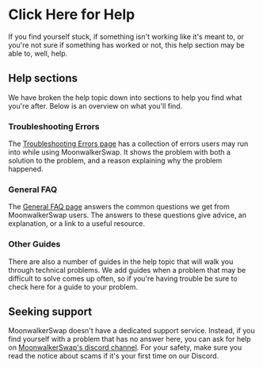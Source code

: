 # Click Here for Help


If you find yourself stuck, if something isn't working like it's meant to, or you're not sure if something has worked or not, this help section may be able to, well, help.

## Help sections

We have broken the help topic down into sections to help you find what you're after. Below is an overview on what you'll find.

### Troubleshooting Errors

The [Troubleshooting Errors page](https://docs.moonwalker.network/help/troubleshooting) has a collection of errors users may run into while using MoonwalkerSwap. It shows the problem with both a solution to the problem, and a reason explaining why the problem happened.

### General FAQ

The [General FAQ page](https://docs.moonwalker.network/help/faq) answers the common questions we get from MoonwalkerSwap users. The answers to these questions give advice, an explanation, or a link to a useful resource.

### Other Guides

There are also a number of guides in the help topic that will walk you through technical problems. We add guides when a problem that may be difficult to solve comes up often, so if you're having trouble be sure to check here for a guide to your problem.

## Seeking support

MoonwalkerSwap doesn't have a dedicated support service. Instead, if you find yourself with a problem that has no answer here, you can ask for help on [MoonwalkerSwap's discord channel](https://discord.gg/RSRMJsvp). For your safety, make sure you read the notice about scams if it's your first time on our Discord.


